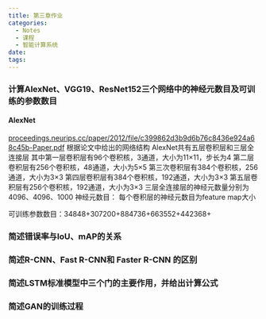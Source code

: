 ```yaml
---
title: 第三章作业
categories:
  - Notes
  - 课程
  - 智能计算系统
date:
tags:
---
```

### 计算AlexNet、VGG19、ResNet152三个网络中的神经元数目及可训练的参数数目

#### AlexNet
[proceedings.neurips.cc/paper/2012/file/c399862d3b9d6b76c8436e924a68c45b-Paper.pdf](https://proceedings.neurips.cc/paper/2012/file/c399862d3b9d6b76c8436e924a68c45b-Paper.pdf)
根据论文中给出的网络结构
AlexNet共有五层卷积层和三层全连接层
其中第一层卷积层有96个卷积核，3通道，大小为11×11，步长为4
第二层卷积层有256个卷积核，48通道，大小为5×5
第三次卷积层有384个卷积核，256通道，大小为3×3
第四层卷积层有384个卷积核，192通道，大小为3×3
第五层卷积层有256个卷积核，192通道，大小为3×3
三层全连接层的神经元数量分别为4096、4096、1000
神经元数目：
每个卷积层的神经元数目为feature map大小

可训练参数数目：34848+307200+884736+663552+442368+




### 简述错误率与IoU、mAP的关系

### 简述R-CNN、Fast R-CNN和 Faster R-CNN 的区别

### 简述LSTM标准模型中三个门的主要作用，并给出计算公式

### 简述GAN的训练过程